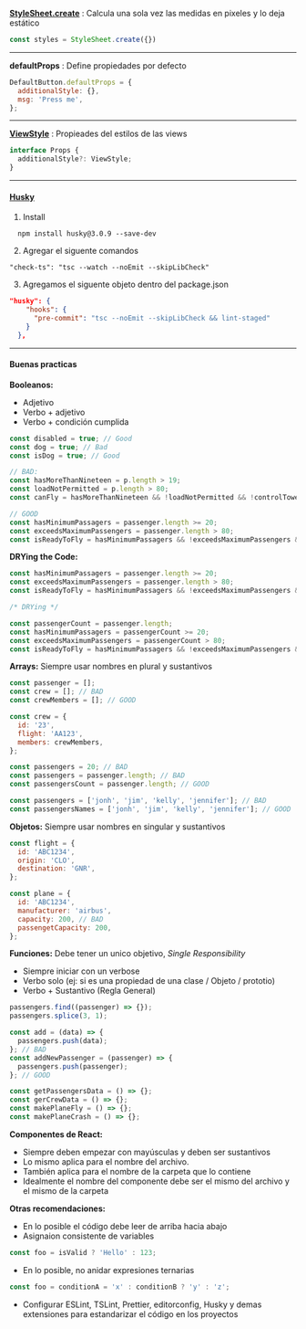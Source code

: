 <b>[StyleSheet.create](https://reactnative.dev/docs/stylesheet)</b> : Calcula una sola vez las medidas en pixeles y lo deja estático


```javascript
const styles = StyleSheet.create({})
```
<hr>

<b>defaultProps</b> : Define propiedades por defecto </br>

```javascript
DefaultButton.defaultProps = {
  additionalStyle: {},
  msg: 'Press me',
};
```
<hr>

<b>[ViewStyle](https://reactnative.dev/docs/view-style-props)</b> : Propieades del estilos de las views </br>


```typescript
interface Props {
  additionalStyle?: ViewStyle;
}
```
<hr>

#### [Husky](https://typicode.github.io/husky/#/)

1) Install 

```console
  npm install husky@3.0.9 --save-dev
```

2) Agregar el siguente comandos

```console
"check-ts": "tsc --watch --noEmit --skipLibCheck"
```
3) Agregamos el siguente objeto dentro del package.json

```json
"husky": {
    "hooks": {
      "pre-commit": "tsc --noEmit --skipLibCheck && lint-staged"
    }
  },
```

<hr>

#### Buenas practicas

<b>Booleanos:</b>

- Adjetivo
- Verbo + adjetivo
- Verbo + condición cumplida

```javascript
const disabled = true; // Good
const dog = true; // Bad
const isDog = true; // Good

// BAD:
const hasMoreThanNineteen = p.length > 19;
const loadNotPermitted = p.length > 80;
const canFly = hasMoreThanNineteen && !loadNotPermitted && !controlTowerHasNotAuthorized;

// GOOD
const hasMinimumPassagers = passenger.length >= 20;
const exceedsMaximumPassengers = passenger.length > 80;
const isReadyToFly = hasMinimumPassagers && !exceedsMaximumPassengers && isAuthorized;
```

<b>DRYing the Code:</b>

```javascript
const hasMinimumPassagers = passenger.length >= 20;
const exceedsMaximumPassengers = passenger.length > 80;
const isReadyToFly = hasMinimumPassagers && !exceedsMaximumPassengers && isAuthorized;

/* DRYing */

const passengerCount = passenger.length;
const hasMinimumPassagers = passengerCount >= 20;
const exceedsMaximumPassengers = passengerCount > 80;
const isReadyToFly = hasMinimumPassagers && !exceedsMaximumPassengers && isAuthorized;
```

<b>Arrays:</b> Siempre usar nombres en plural y sustantivos

```javascript
const passenger = [];
const crew = []; // BAD
const crewMembers = []; // GOOD

const crew = {
  id: '23',
  flight: 'AA123',
  members: crewMembers,
};

const passengers = 20; // BAD
const passengers = passenger.length; // BAD
const passengersCount = passenger.length; // GOOD

const passengers = ['jonh', 'jim', 'kelly', 'jennifer']; // BAD
const passengersNames = ['jonh', 'jim', 'kelly', 'jennifer']; // GOOD
```

<b>Objetos:</b> Siempre usar nombres en singular y sustantivos

```javascript
const flight = {
  id: 'ABC1234',
  origin: 'CLO',
  destination: 'GNR',
};

const plane = {
  id: 'ABC1234',
  manufacturer: 'airbus',
  capacity: 200, // BAD
  passengetCapacity: 200,
};
```

<b>Funciones:</b> Debe tener un unico objetivo, <i>Single Responsibility</i>

- Siempre iniciar con un verbose
- Verbo solo (ej: si es una propiedad de una clase / Objeto / prototio)
- Verbo + Sustantivo (Regla General)

```javascript
passengers.find((passenger) => {});
passengers.splice(3, 1);

const add = (data) => {
  passengers.push(data);
}; // BAD
const addNewPassenger = (passenger) => {
  passengers.push(passenger);
}; // GOOD

const getPassengersData = () => {};
const gerCrewData = () => {};
const makePlaneFly = () => {};
const makePlaneCrash = () => {};
```

<b>Componentes de React:</b>

- Siempre deben empezar con mayúsculas y deben ser sustantivos
- Lo mismo aplica para el nombre del archivo.
- También aplica para el nombre de la carpeta que lo contiene
- Idealmente el nombre del componente debe ser el mismo del archivo y el mismo de la carpeta

<b>Otras recomendaciones:</b>

- En lo posible el código debe leer de arriba hacia abajo
- Asignaion consistente de variables

```javascript
const foo = isValid ? 'Hello' : 123;
```

- En lo posible, no anidar expresiones ternarias

```javascript
const foo = conditionA = 'x' : conditionB ? 'y' : 'z';
```

- Configurar ESLint, TSLint, Prettier, editorconfig, Husky y demas extensiones para estandarizar el código en los proyectos
